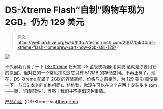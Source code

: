 # DS-Xtreme Flash“自制”购物车现为 2GB，仍为 129 美元

> 原文：<https://web.archive.org/web/http://techcrunch.com/2007/04/04/ds-xtreme-flash-homebrew-cart-now-2gb-still-129/>

![](img/34647e899a56b9cb8e4928cbdff8ca6e.png)

不久前我们看了一下 [DS-Xtreme](https://web.archive.org/web/20150513050225/http://crunchgear.com/2006/12/05/hold-crunchgear-review-ds-xtreme/) 任天堂 DS 盗版使能器(老实说:这就是你要用它的原因)，但对它的一个常见抱怨是它只有 512MB 的存储空间。不再正确了。现在，DS-Xtreme 配备了 2GB 的存储空间，价格与之前相同，为 129 美元(顺便提一下，与 DS 本身的价格相同)。想想看，你现在可以在这个东西上安装多少 rom——呃，“自制软件”，当然！我们并不提倡这种事情。

[产品页面](https://web.archive.org/web/20150513050225/http://www.ds-x.com/cgi-bin/dsx/engine.pl?page=home)【DS-Xtreme via[Ubergizmo](https://web.archive.org/web/20150513050225/http://www.ubergizmo.com/15/archives/2007/04/dsxtreme_gets_memory_boost.html)